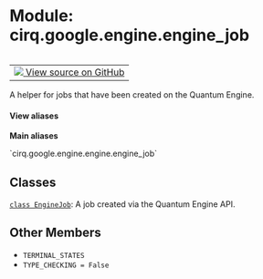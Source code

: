 <div itemscope itemtype="http://developers.google.com/ReferenceObject">
<meta itemprop="name" content="cirq.google.engine.engine_job" />
<meta itemprop="path" content="Stable" />
<meta itemprop="property" content="TERMINAL_STATES"/>
<meta itemprop="property" content="TYPE_CHECKING"/>
</div>

# Module: cirq.google.engine.engine_job

<!-- Insert buttons and diff -->

<table class="tfo-notebook-buttons tfo-api" align="left">

<td>
  <a target="_blank" href="https://github.com/quantumlib/cirq/tree/master/cirq/google/engine/engine_job.py">
    <img src="https://www.tensorflow.org/images/GitHub-Mark-32px.png" />
    View source on GitHub
  </a>
</td>
</table>



A helper for jobs that have been created on the Quantum Engine.

<section class="expandable">
  <h4 class="showalways">View aliases</h4>
  <p>
<b>Main aliases</b>
<p>`cirq.google.engine.engine.engine_job`</p>
</p>
</section>



## Classes

[`class EngineJob`](../../../cirq/google/EngineJob.md): A job created via the Quantum Engine API.

## Other Members

* `TERMINAL_STATES` <a id="TERMINAL_STATES"></a>
* `TYPE_CHECKING = False` <a id="TYPE_CHECKING"></a>

